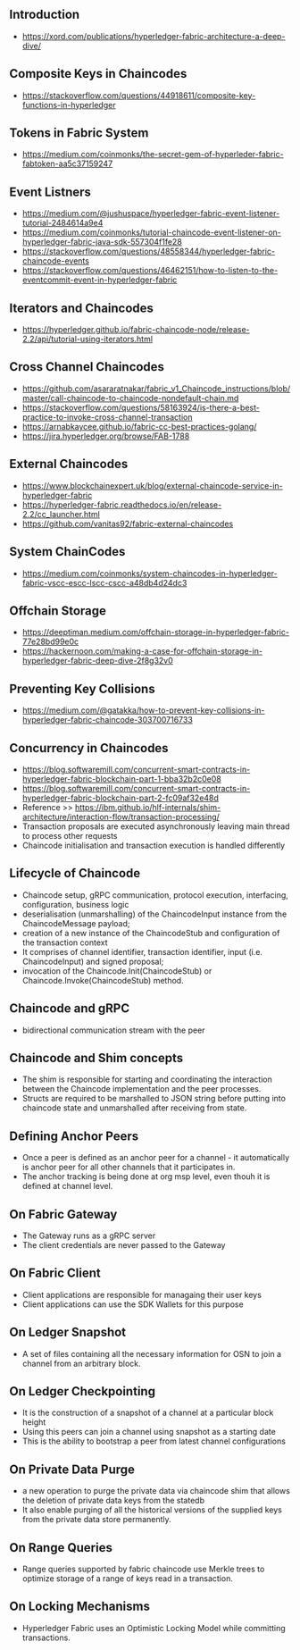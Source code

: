 
## Introduction
- https://xord.com/publications/hyperledger-fabric-architecture-a-deep-dive/

## Composite Keys in Chaincodes
- https://stackoverflow.com/questions/44918611/composite-key-functions-in-hyperledger

## Tokens in Fabric System
- https://medium.com/coinmonks/the-secret-gem-of-hyperleder-fabric-fabtoken-aa5c37159247

## Event Listners
- https://medium.com/@jushuspace/hyperledger-fabric-event-listener-tutorial-2484614a9e4
- https://medium.com/coinmonks/tutorial-chaincode-event-listener-on-hyperledger-fabric-java-sdk-557304f1fe28
- https://stackoverflow.com/questions/48558344/hyperledger-fabric-chaincode-events
- https://stackoverflow.com/questions/46462151/how-to-listen-to-the-eventcommit-event-in-hyperledger-fabric

## Iterators and Chaincodes
- https://hyperledger.github.io/fabric-chaincode-node/release-2.2/api/tutorial-using-iterators.html

## Cross Channel Chaincodes
- https://github.com/asararatnakar/fabric_v1_Chaincode_instructions/blob/master/call-chaincode-to-chaincode-nondefault-chain.md
- https://stackoverflow.com/questions/58163924/is-there-a-best-practice-to-invoke-cross-channel-transaction
- https://arnabkaycee.github.io/fabric-cc-best-practices-golang/
- https://jira.hyperledger.org/browse/FAB-1788

## External Chaincodes
- https://www.blockchainexpert.uk/blog/external-chaincode-service-in-hyperledger-fabric
- https://hyperledger-fabric.readthedocs.io/en/release-2.2/cc_launcher.html
- https://github.com/vanitas92/fabric-external-chaincodes

## System ChainCodes
- https://medium.com/coinmonks/system-chaincodes-in-hyperledger-fabric-vscc-escc-lscc-cscc-a48db4d24dc3

## Offchain Storage
- https://deeptiman.medium.com/offchain-storage-in-hyperledger-fabric-77e28bd99e0c
- https://hackernoon.com/making-a-case-for-offchain-storage-in-hyperledger-fabric-deep-dive-2f8g32v0

## Preventing Key Collisions
- https://medium.com/@gatakka/how-to-prevent-key-collisions-in-hyperledger-fabric-chaincode-303700716733

## Concurrency in Chaincodes
- https://blog.softwaremill.com/concurrent-smart-contracts-in-hyperledger-fabric-blockchain-part-1-bba32b2c0e08
- https://blog.softwaremill.com/concurrent-smart-contracts-in-hyperledger-fabric-blockchain-part-2-fc09af32e48d
- Reference >> https://ibm.github.io/hlf-internals/shim-architecture/interaction-flow/transaction-processing/
- Transaction proposals are executed asynchronously leaving main thread to process other requests
- Chaincode initialisation and transaction execution is handled differently

## Lifecycle of Chaincode
- Chaincode setup, gRPC communication, protocol execution, interfacing, configuration, business logic
- deserialisation (unmarshalling) of the ChaincodeInput instance from the ChaincodeMessage payload;
- creation of a new instance of the ChaincodeStub and configuration of the transaction context 
- It comprises of channel identifier, transaction identifier, input (i.e. ChaincodeInput) and signed proposal;
- invocation of the Chaincode.Init(ChaincodeStub) or Chaincode.Invoke(ChaincodeStub) method.

## Chaincode and gRPC
- bidirectional communication stream with the peer

## Chaincode and Shim concepts
- The shim is responsible for starting and coordinating the interaction between the Chaincode implementation and the peer processes. 
- Structs are required to be marshalled to JSON string before putting into chaincode state and unmarshalled after receiving from state.

## Defining Anchor Peers
- Once a peer is defined as an anchor peer for a channel - it automatically is anchor peer for all other channels that it participates in. 
- The anchor tracking is being done at org msp level, even thouh it is defined at channel level.

## On Fabric Gateway
- The Gateway runs as a gRPC server 
- The client credentials are never passed to the Gateway

## On Fabric Client
- Client applications are responsible for managaing their user keys
- Client applications can use the SDK Wallets for this purpose

## On Ledger Snapshot
- A set of files containing all the necessary information for OSN to join a channel from an arbitrary block.

## On Ledger Checkpointing
- It is the construction of a snapshot of a channel at a particular block height
- Using this peers can join a channel using snapshot as a starting date
- This is the ability to bootstrap a peer from latest channel configurations

## On Private Data Purge
- a new operation to purge the private data via chaincode shim that allows the deletion of private data keys from the statedb
- It also enable purging of all the historical versions of the supplied keys from the private data store permanently.

## On Range Queries
- Range queries supported by fabric chaincode use Merkle trees to optimize storage of a range of keys read in a transaction.

## On Locking Mechanisms
- Hyperledger Fabric uses an Optimistic Locking Model while committing transactions.
